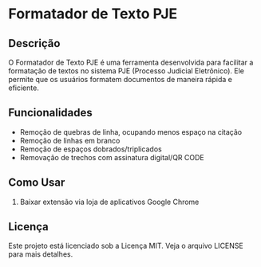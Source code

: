 # Formatador de Texto PJE

## Descrição
O Formatador de Texto PJE é uma ferramenta desenvolvida para facilitar a formatação de textos no sistema PJE (Processo Judicial Eletrônico). Ele permite que os usuários formatem documentos de maneira rápida e eficiente.

## Funcionalidades
- Remoção de quebras de linha, ocupando menos espaço na citação
- Remoção de linhas em branco
- Remoção de espaços dobrados/triplicados
- Removação de trechos com assinatura digital/QR CODE

## Como Usar
1. Baixar extensão via loja de aplicativos Google Chrome

## Licença
Este projeto está licenciado sob a Licença MIT. Veja o arquivo LICENSE para mais detalhes.
